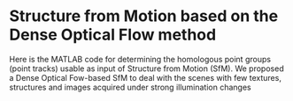 # Structure from Motion based on the Dense Optical Flow method
Here is the MATLAB code for determining the homologous point groups (point tracks) usable as input of Structure from Motion (SfM). We proposed a Dense Optical Fow-based SfM to deal with the scenes with few textures, structures and images acquired under strong illumination changes
